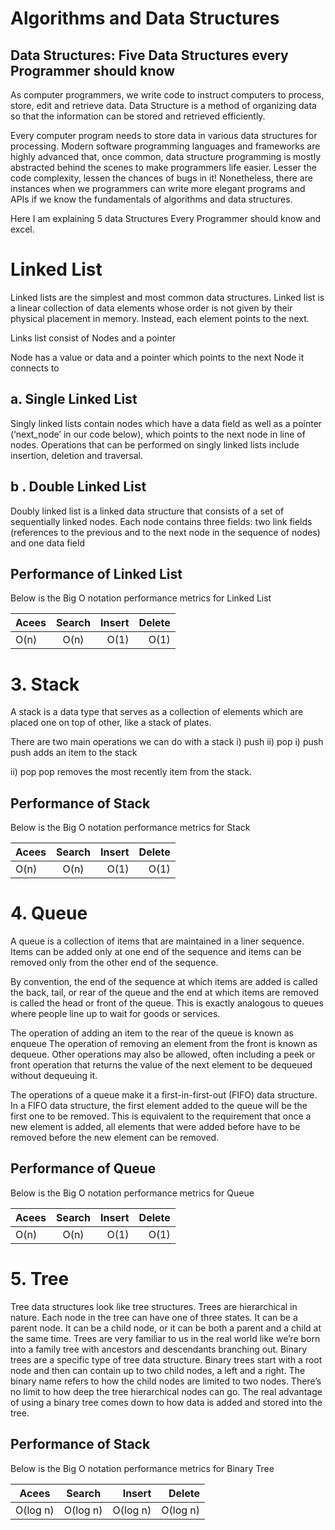 # Algorithms and Data Structures
## Data Structures: Five Data Structures every Programmer should know

As computer programmers, we write code to instruct computers to process, store, edit and retrieve data. Data Structure is a method of organizing data so that the information can be stored and retrieved efficiently.

Every computer program needs to store data in various data structures for processing. Modern software programming languages and frameworks are highly advanced that, once common, data structure programming is mostly abstracted behind the scenes to make programmers life easier. Lesser the code complexity, lessen the chances of bugs in it!
Nonetheless, there are instances when we programmers can write more elegant programs and APIs if we know the fundamentals of algorithms and data structures.

Here I am explaining 5 data Structures Every Programmer should know and excel.

# Linked List

Linked lists are the simplest and most common data structures. Linked list is a linear collection of data elements whose order is not given by their physical placement in memory. Instead, each element points to the next.

Links list consist of Nodes and a pointer

Node has a value or data and a pointer which points to the next Node it connects to

## a. Single Linked List

Singly linked lists contain nodes which have a data field as well as a pointer (‘next_node’ in our code below), which points to the next node in line of nodes. Operations that can be performed on singly linked lists include insertion, deletion and traversal.

## b . Double Linked List

Doubly linked list is a linked data structure that consists of a set of sequentially linked nodes. Each node contains three fields: two link fields (references to the previous and to the next node in the sequence of nodes) and one data field

## Performance of Linked List

Below is the Big O notation performance metrics for Linked List

| Acees         | Search        | Insert  |  Delete |
| ------------- |:-------------:| -------:| -------:|
| O(n)     | O(n) | O(1)   | O(1)    |



# 3. Stack

A stack is a data type that serves as a collection of elements which are placed one on top of other, like a stack of plates. 

There are two main operations we can do with a stack
i) push 
ii) pop
i) push
push adds an item to the stack

ii) pop
pop removes the most recently item from the stack.

## Performance of Stack

Below is the Big O notation performance metrics for Stack

| Acees         | Search        | Insert  |  Delete |
| ------------- |:-------------:| -------:| -------:|
| O(n)     | O(n) | O(1)   | O(1)    |


# 4. Queue

A queue is a collection of items that are maintained in a liner sequence. Items can be added only at one end of the sequence and items can be removed only from the other end of the sequence.

By convention, the end of the sequence at which items are added is called the back, tail, or rear of the queue and the end at which items are removed is called the head or front of the queue. This is exactly analogous to queues where people line up to wait for goods or services.

The operation of adding an item to the rear of the queue is known as enqueue
The operation of removing an element from the front is known as dequeue.
Other operations may also be allowed, often including a peek or front operation that returns the value of the next element to be dequeued without dequeuing it.

The operations of a queue make it a first-in-first-out (FIFO) data structure. In a FIFO data structure, the first element added to the queue will be the first one to be removed.
This is equivalent to the requirement that once a new element is added, all elements that were added before have to be removed before the new element can be removed.

## Performance of Queue

Below is the Big O notation performance metrics for Queue

| Acees         | Search        | Insert  |  Delete |
| ------------- |:-------------:| -------:| -------:|
| O(n)     | O(n) | O(1)   | O(1)    |

# 5. Tree

Tree data structures look like tree structures. Trees are hierarchical in nature.
Each node in the tree can have one of three states.
It can be a parent node. 
It can be a child node, or it can be both a parent and a child at the same time.
Trees are very familiar to us in the real world like we’re born into a family tree with ancestors and descendants branching out.
Binary trees are a specific type of tree data structure. Binary trees start with a root node and then can contain up to two child nodes, a left and a right. The binary name refers to how the child nodes are limited to two nodes. There’s no limit to how deep the tree hierarchical nodes can go. The real advantage of using a binary tree comes down to how data is added and stored into the tree.

## Performance of Stack

Below is the Big O notation performance metrics for Binary Tree

| Acees         | Search        | Insert  |  Delete |
| ------------- |:-------------:| -------:| -------:|
| O(log n)     | O(log n) |O(log n)   | O(log n)    |

